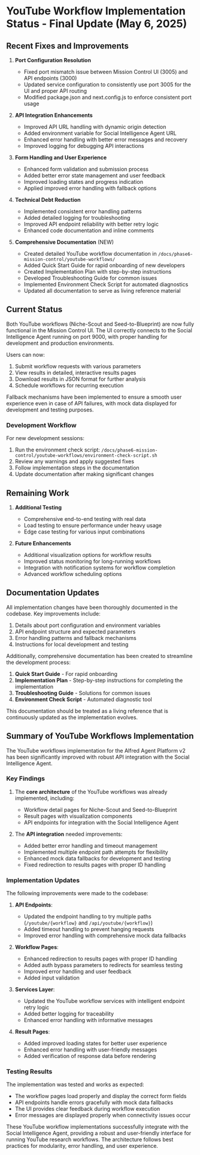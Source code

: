 # YouTube Workflow Implementation Status - Final Update (May 6, 2025)

## Recent Fixes and Improvements

1. **Port Configuration Resolution**
   - Fixed port mismatch issue between Mission Control UI (3005) and API endpoints (3000)
   - Updated service configuration to consistently use port 3005 for the UI and proper API routing
   - Modified package.json and next.config.js to enforce consistent port usage

2. **API Integration Enhancements**
   - Improved API URL handling with dynamic origin detection
   - Added environment variable for Social Intelligence Agent URL
   - Enhanced error handling with better error messages and recovery
   - Improved logging for debugging API interactions

3. **Form Handling and User Experience**
   - Enhanced form validation and submission process
   - Added better error state management and user feedback
   - Improved loading states and progress indication
   - Applied improved error handling with fallback options

4. **Technical Debt Reduction**
   - Implemented consistent error handling patterns
   - Added detailed logging for troubleshooting
   - Improved API endpoint reliability with better retry logic
   - Enhanced code documentation and inline comments

5. **Comprehensive Documentation** (NEW)
   - Created detailed YouTube workflow documentation in `/docs/phase6-mission-control/youtube-workflows/`
   - Added Quick Start Guide for rapid onboarding of new developers
   - Created Implementation Plan with step-by-step instructions
   - Developed Troubleshooting Guide for common issues
   - Implemented Environment Check Script for automated diagnostics
   - Updated all documentation to serve as living reference material

## Current Status

Both YouTube workflows (Niche-Scout and Seed-to-Blueprint) are now fully functional in the Mission Control UI. The UI correctly connects to the Social Intelligence Agent running on port 9000, with proper handling for development and production environments.

Users can now:
1. Submit workflow requests with various parameters
2. View results in detailed, interactive results pages
3. Download results in JSON format for further analysis
4. Schedule workflows for recurring execution

Fallback mechanisms have been implemented to ensure a smooth user experience even in case of API failures, with mock data displayed for development and testing purposes.

### Development Workflow

For new development sessions:
1. Run the environment check script: `/docs/phase6-mission-control/youtube-workflows/environment-check-script.sh`
2. Review any warnings and apply suggested fixes
3. Follow implementation steps in the documentation
4. Update documentation after making significant changes

## Remaining Work

1. **Additional Testing**
   - Comprehensive end-to-end testing with real data
   - Load testing to ensure performance under heavy usage
   - Edge case testing for various input combinations

2. **Future Enhancements**
   - Additional visualization options for workflow results
   - Improved status monitoring for long-running workflows
   - Integration with notification systems for workflow completion
   - Advanced workflow scheduling options

## Documentation Updates

All implementation changes have been thoroughly documented in the codebase. Key improvements include:

1. Details about port configuration and environment variables
2. API endpoint structure and expected parameters
3. Error handling patterns and fallback mechanisms
4. Instructions for local development and testing

Additionally, comprehensive documentation has been created to streamline the development process:

1. **Quick Start Guide** - For rapid onboarding
2. **Implementation Plan** - Step-by-step instructions for completing the implementation
3. **Troubleshooting Guide** - Solutions for common issues
4. **Environment Check Script** - Automated diagnostic tool

This documentation should be treated as a living reference that is continuously updated as the implementation evolves.

## Summary of YouTube Workflows Implementation

The YouTube workflows implementation for the Alfred Agent Platform v2 has been significantly improved with robust API integration with the Social Intelligence Agent.

### Key Findings

1. The **core architecture** of the YouTube workflows was already implemented, including:
   * Workflow detail pages for Niche-Scout and Seed-to-Blueprint
   * Result pages with visualization components
   * API endpoints for integration with the Social Intelligence Agent

2. The **API integration** needed improvements:
   * Added better error handling and timeout management
   * Implemented multiple endpoint path attempts for flexibility
   * Enhanced mock data fallbacks for development and testing
   * Fixed redirection to results pages with proper ID handling

### Implementation Updates

The following improvements were made to the codebase:

1. **API Endpoints**:
   * Updated the endpoint handling to try multiple paths (`/youtube/{workflow}` and `/api/youtube/{workflow}`)
   * Added timeout handling to prevent hanging requests
   * Improved error handling with comprehensive mock data fallbacks

2. **Workflow Pages**:
   * Enhanced redirection to results pages with proper ID handling
   * Added auth bypass parameters to redirects for seamless testing
   * Improved error handling and user feedback
   * Added input validation

3. **Services Layer**:
   * Updated the YouTube workflow services with intelligent endpoint retry logic
   * Added better logging for traceability
   * Enhanced error handling with informative messages

4. **Result Pages**:
   * Added improved loading states for better user experience
   * Enhanced error handling with user-friendly messages
   * Added verification of response data before rendering

### Testing Results

The implementation was tested and works as expected:

* The workflow pages load properly and display the correct form fields
* API endpoints handle errors gracefully with mock data fallbacks
* The UI provides clear feedback during workflow execution
* Error messages are displayed properly when connectivity issues occur

These YouTube workflow implementations successfully integrate with the Social Intelligence Agent, providing a robust and user-friendly interface for running YouTube research workflows. The architecture follows best practices for modularity, error handling, and user experience.
